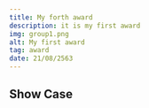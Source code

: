 ```yaml
---
title: My forth award
description: it is my first award
img: group1.png
alt: My first award
tag: award
date: 21/08/2563
---
```


## Show Case